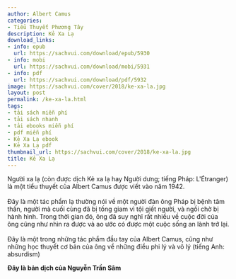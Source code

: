 ```yaml
---
author: Albert Camus
categories:
- Tiểu Thuyết Phương Tây
description: Kẻ Xa Lạ
download_links:
- info: epub
  url: https://sachvui.com/download/epub/5930
- info: mobi
  url: https://sachvui.com/download/mobi/5931
- info: pdf
  url: https://sachvui.com/download/pdf/5932
image: https://sachvui.com/cover/2018/ke-xa-la.jpg
layout: post
permalink: /ke-xa-la.html
tags:
- tải sách miễn phí
- tải sách nhanh
- tải ebooks miễn phí
- pdf miễn phí
- Kẻ Xa Lạ ebook
- Kẻ Xa Lạ pdf
thumbnail_url: https://sachvui.com/cover/2018/ke-xa-la.jpg
title: Kẻ Xa Lạ
---
```


 <div class="item-desc text-justify"> <p>Người xa lạ (còn được dịch Kẻ xa lạ hay Người dưng; tiếng Pháp: L'Étranger) là một tiểu thuyết của Albert Camus được viết vào năm 1942.<br><br>Đây là một tác phẩm lạ thường nói về một người đàn ông Pháp bị bệnh tâm thần, người mà cuối cùng đã bị tống giam vì tội giết người, và ngồi chờ bị hành hình. Trong thời gian đó, ông đã suy nghĩ rất nhiều về cuộc đời của ông cũng như nhìn ra được và ao ước có được một cuộc sống an lành trở lại.<br><br>Đây là một trong những tác phẩm đầu tay của Albert Camus, cũng như những học thuyết cơ bản của ông về những điều phi lý và vô lý (tiếng Anh: absurdism)</p><p><strong>Đây là bản dịch của Nguyễn Trần Sâm</strong></p> </div>